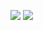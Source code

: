 

<!--
**IssamFakhari/IssamFakhari** is a ✨ _special_ ✨ repository because its `README.md` (this file) appears on your GitHub profile.

Here are some ideas to get you started:

- 🔭 I’m currently working on ...
- 🌱 I’m currently learning ...
- 👯 I’m looking to collaborate on ...
- 🤔 I’m looking for help with ...
- 💬 Ask me about ...
- 📫 How to reach me: ...
- 😄 Pronouns: ...
- ⚡ Fun fact: ...
-->
[![](https://img.shields.io/badge/-Issam%20Fakhari-blue?style=flat-square&logo=Linkedin&logoColor=white&link=https://www.linkedin.com/in/issam-fakhari-94065719b/)](https://www.linkedin.com/in/issam-fakhari-94065719b)
[![](https://img.shields.io/website?color=0ab9e6&style=flat-square&up_message=issamfakhari.io&url=https%3A%2F%2Fntakour.is)](https://issamfakhari.github.io/)
